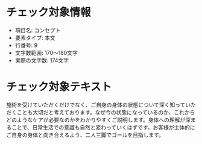 # チェック対象情報

- 項目名: コンセプト
- 要素タイプ: 本文
- 行番号: 9
- 文字数範囲: 170～180文字
- 実際の文字数: 174文字

# チェック対象テキスト

施術を受けていただくだけでなく、ご自身の身体の状態について深く知っていただくことも大切だと考えております。なぜ今の状態になっているのか、これからどのようなケアが必要なのかをわかりやすくご説明します。身体への理解が深まることで、日常生活での意識も自然と変わっていくはずです。お客様が主体的にご自身の身体と向き合えるよう、二人三脚でゴールを目指します。

